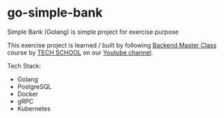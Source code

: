 # go-simple-bank

Simple Bank (Golang) is simple project for exercise purpose

This exercise project is learned / built by following [Backend Master Class](https://bit.ly/backendmaster) course by [TECH SCHOOL](https://dev.to/techschoolguru) on our [Youtube channel](https://www.youtube.com/c/TECHSCHOOLGURU).

Tech Stack:
- Golang
- PostgreSQL
- Docker
- gRPC
- Kubernetes
